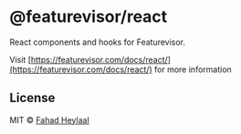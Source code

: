 # @featurevisor/react <!-- omit in toc -->

React components and hooks for Featurevisor.

Visit [https://featurevisor.com/docs/react/](https://featurevisor.com/docs/react/) for more information

## License <!-- omit in toc -->

MIT © [Fahad Heylaal](https://fahad19.com)
